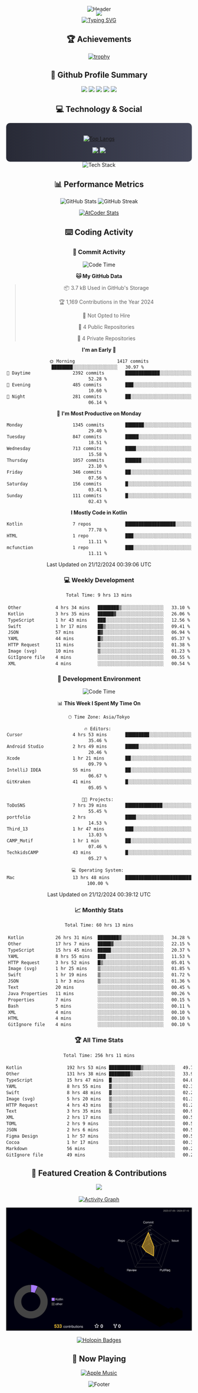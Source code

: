 <div align="center">
  
![Header](https://capsule-render.vercel.app/api?type=waving&color=gradient&customColorList=12&height=300&section=header&text=Welcome%20to%20Batapii's%20Universe&fontSize=50&animation=fadeIn&fontAlignY=40&desc=Android%20Developer%20|%20Kotlin%20LOVE%20)

<div style="margin-top: -20px;">
  <img src="https://readme-typing-svg.herokuapp.com/?lines=Crafting+Android+Experiences;Building+Tomorrow's+Apps+Today;Always+Learning,+Always+Growing&font=Fira%20Code&center=true&width=440&height=45&color=f75c7e&vCenter=true&size=22&pause=1000">
</div>

<a href="https://git.io/typing-svg">
  <img src="https://readme-typing-svg.demolab.com?font=Fira+Code&weight=600&size=28&duration=4000&pause=1000&center=true&vCenter=true&width=800&lines=Hey+there!+I'm+Batapii+%F0%9F%91%8B;Android+Developer+from+Japan+%F0%9F%87%AF%F0%9F%87%B5" alt="Typing SVG" />
</a>

## 🏆 Achievements

[![trophy](https://github-profile-trophy.vercel.app/?username=batapii&theme=onestar&no-frame=true&no-bg=true&column=8&rank=SECRET,SSS,SS,S,AAA,AA,A,B,C,?&margin-w=10&margin-h=10)](https://github.com/ryo-ma/github-profile-trophy)

## 🎯 Github Profile Summary

<div align="center">
  <img src="http://github-profile-summary-cards.vercel.app/api/cards/profile-details?username=batapii&theme=radical" />
  <img src="http://github-profile-summary-cards.vercel.app/api/cards/repos-per-language?username=batapii&theme=radical" />
  <img src="http://github-profile-summary-cards.vercel.app/api/cards/most-commit-language?username=batapii&theme=radical" />
  <img src="http://github-profile-summary-cards.vercel.app/api/cards/stats?username=batapii&theme=radical" />
  <img src="http://github-profile-summary-cards.vercel.app/api/cards/productive-time?username=batapii&theme=radical" />
</div>

## 💻 Technology & Social

<div align="center" style="background: linear-gradient(to right, #282A36, #44475A); padding: 20px; border-radius: 10px;">

[![Top Langs](https://github-readme-stats.vercel.app/api/top-langs/?username=batapii
)](https://github.com/anuraghazra/github-readme-stats)

<div style="margin-top: 15px">
<a href="https://github.com/batapii"><img src="https://img.shields.io/github/followers/batapii?style=for-the-badge&logo=github&label=Follow&color=ff6e96&labelColor=282A36"/></a>
<a href="https://twitter.com/batapii3939"><img src="https://img.shields.io/twitter/follow/batapii?style=for-the-badge&logo=twitter&color=1DA1F2&labelColor=282A36&label= Twitter"/></a>
</div>

</div>

<div align="center">
<img src="https://github-readme-tech-stack.vercel.app/api/cards?title=Tech+Stack&align=center&titleAlign=center&fontSize=20&lineHeight=10&lineCount=4&theme=github_dark&width=800&bg=%230D1117&badge=%23161B22&border=%2321262D&titleColor=%2358A6FF&line1=kotlin%2Ckotlin%2C0095D5%3Bandroid%2Candroid%2C00ff00%3Bjetpackcompose%2Cjetpack%2C4285F4%3B&line2=swift%2Cswift%2CFA7343%3Bfirebase%2Cfirebase%2CFFCA28%3Bgithub%2Cgithub%2C181717%3B&line3=typescript%2Ctypescript%2C3178C6%3Bgraphql%2Cgraphql%2CE10098%3Bsupabase%2Csupabase%2C3FCF8E%3B&line4=gradle%2Cgradle%2C02303A%3Bgitkraken%2Cgitkraken%2C179287%3Bpostman%2Cpostman%2CFF6C37%3B" alt="Tech Stack" />
</div>



## 📊 Performance Metrics

<div align="center">

![GitHub Stats](https://github-readme-stats.vercel.app/api?username=batapii&show_icons=true&theme=radical&hide_border=true&bg_color=0D1117)
![GitHub Streak](https://github-readme-streak-stats.herokuapp.com/?user=batapii&theme=radical&hide_border=true&background=0D1117)

[![AtCoder Stats](https://atcoder-readme-stats.vercel.app/stats/batapii3939?theme=dark&show_history=5&width=495)](https://github.com/iwbc-mzk/atcoder-readme-stats)

</div>

## ⌨️ Coding Activity

### 🌟 Commit Activity
<!--START_SECTION:commit-stats-->
![Code Time](http://img.shields.io/badge/Code%20Time-388%20hrs%2059%20mins-blue)

**🐱 My GitHub Data** 

> 📦 3.7 kB Used in GitHub's Storage 
 > 
> 🏆 1,169 Contributions in the Year 2024
 > 
> 🚫 Not Opted to Hire
 > 
> 📜 4 Public Repositories 
 > 
> 🔑 4 Private Repositories 
 > 
**I'm an Early 🐤** 

```text
🌞 Morning                1417 commits        ████████░░░░░░░░░░░░░░░░░   30.97 % 
🌆 Daytime                2392 commits        █████████████░░░░░░░░░░░░   52.28 % 
🌃 Evening                485 commits         ███░░░░░░░░░░░░░░░░░░░░░░   10.60 % 
🌙 Night                  281 commits         ██░░░░░░░░░░░░░░░░░░░░░░░   06.14 % 
```
📅 **I'm Most Productive on Monday** 

```text
Monday                   1345 commits        ███████░░░░░░░░░░░░░░░░░░   29.40 % 
Tuesday                  847 commits         █████░░░░░░░░░░░░░░░░░░░░   18.51 % 
Wednesday                713 commits         ████░░░░░░░░░░░░░░░░░░░░░   15.58 % 
Thursday                 1057 commits        ██████░░░░░░░░░░░░░░░░░░░   23.10 % 
Friday                   346 commits         ██░░░░░░░░░░░░░░░░░░░░░░░   07.56 % 
Saturday                 156 commits         █░░░░░░░░░░░░░░░░░░░░░░░░   03.41 % 
Sunday                   111 commits         █░░░░░░░░░░░░░░░░░░░░░░░░   02.43 % 
```


**I Mostly Code in Kotlin** 

```text
Kotlin                   7 repos             ███████████████████░░░░░░   77.78 % 
HTML                     1 repo              ███░░░░░░░░░░░░░░░░░░░░░░   11.11 % 
mcfunction               1 repo              ███░░░░░░░░░░░░░░░░░░░░░░   11.11 % 
```




 Last Updated on 21/12/2024 00:39:06 UTC
<!--END_SECTION:commit-stats-->

### 💻 Weekly Development
<!--START_SECTION:wakatime-->

```txt
Total Time: 9 hrs 13 mins

Other             4 hrs 34 mins   ████████▒░░░░░░░░░░░░░░░░   33.10 %
Kotlin            3 hrs 35 mins   ██████▓░░░░░░░░░░░░░░░░░░   26.06 %
TypeScript        1 hr 43 mins    ███░░░░░░░░░░░░░░░░░░░░░░   12.56 %
Swift             1 hr 17 mins    ██▒░░░░░░░░░░░░░░░░░░░░░░   09.41 %
JSON              57 mins         █▓░░░░░░░░░░░░░░░░░░░░░░░   06.94 %
YAML              44 mins         █▒░░░░░░░░░░░░░░░░░░░░░░░   05.37 %
HTTP Request      11 mins         ▒░░░░░░░░░░░░░░░░░░░░░░░░   01.38 %
Image (svg)       10 mins         ▒░░░░░░░░░░░░░░░░░░░░░░░░   01.23 %
GitIgnore file    4 mins          ░░░░░░░░░░░░░░░░░░░░░░░░░   00.55 %
XML               4 mins          ░░░░░░░░░░░░░░░░░░░░░░░░░   00.54 %
```

<!--END_SECTION:wakatime-->

### 🔨 Development Environment
<!--START_SECTION:dev-stats-->
![Code Time](http://img.shields.io/badge/Code%20Time-388%20hrs%2059%20mins-blue)

📊 **This Week I Spent My Time On** 

```text
🕑︎ Time Zone: Asia/Tokyo

🔥 Editors: 
Cursor                   4 hrs 53 mins       █████████░░░░░░░░░░░░░░░░   35.46 % 
Android Studio           2 hrs 49 mins       █████░░░░░░░░░░░░░░░░░░░░   20.46 % 
Xcode                    1 hr 21 mins        ██░░░░░░░░░░░░░░░░░░░░░░░   09.79 % 
IntelliJ IDEA            55 mins             ██░░░░░░░░░░░░░░░░░░░░░░░   06.67 % 
GitKraken                41 mins             █░░░░░░░░░░░░░░░░░░░░░░░░   05.05 % 

🐱‍💻 Projects: 
ToDoSNS                  7 hrs 39 mins       ██████████████░░░░░░░░░░░   55.45 % 
portfolio                2 hrs               ████░░░░░░░░░░░░░░░░░░░░░   14.53 % 
Third_13                 1 hr 47 mins        ███░░░░░░░░░░░░░░░░░░░░░░   13.03 % 
CAMP_Motif               1 hr 1 min          ██░░░░░░░░░░░░░░░░░░░░░░░   07.46 % 
TechkidsCAMP             43 mins             █░░░░░░░░░░░░░░░░░░░░░░░░   05.27 % 

💻 Operating System: 
Mac                      13 hrs 48 mins      █████████████████████████   100.00 % 
```


 Last Updated on 21/12/2024 00:39:12 UTC
<!--END_SECTION:dev-stats-->

### 📈 Monthly Stats
<!--START_SECTION:wakamonth-->

```txt
Total Time: 60 hrs 13 mins

Kotlin            26 hrs 31 mins  ████████▓░░░░░░░░░░░░░░░░   34.28 %
Other             17 hrs 7 mins   █████▓░░░░░░░░░░░░░░░░░░░   22.15 %
TypeScript        15 hrs 45 mins  █████░░░░░░░░░░░░░░░░░░░░   20.37 %
YAML              8 hrs 55 mins   ███░░░░░░░░░░░░░░░░░░░░░░   11.53 %
HTTP Request      3 hrs 52 mins   █▒░░░░░░░░░░░░░░░░░░░░░░░   05.01 %
Image (svg)       1 hr 25 mins    ▒░░░░░░░░░░░░░░░░░░░░░░░░   01.85 %
Swift             1 hr 19 mins    ▒░░░░░░░░░░░░░░░░░░░░░░░░   01.72 %
JSON              1 hr 3 mins     ▒░░░░░░░░░░░░░░░░░░░░░░░░   01.36 %
Text              20 mins         ░░░░░░░░░░░░░░░░░░░░░░░░░   00.45 %
Java Properties   11 mins         ░░░░░░░░░░░░░░░░░░░░░░░░░   00.26 %
Properties        7 mins          ░░░░░░░░░░░░░░░░░░░░░░░░░   00.15 %
Bash              5 mins          ░░░░░░░░░░░░░░░░░░░░░░░░░   00.11 %
XML               4 mins          ░░░░░░░░░░░░░░░░░░░░░░░░░   00.10 %
HTML              4 mins          ░░░░░░░░░░░░░░░░░░░░░░░░░   00.10 %
GitIgnore file    4 mins          ░░░░░░░░░░░░░░░░░░░░░░░░░   00.10 %
```

<!--END_SECTION:wakamonth-->

### 🏆 All Time Stats
<!--START_SECTION:wakaalltime-->

```txt
Total Time: 256 hrs 11 mins

Kotlin                 192 hrs 53 mins ████████████▒░░░░░░░░░░░░   49.74 %
Other                  131 hrs 38 mins ████████▒░░░░░░░░░░░░░░░░   33.94 %
TypeScript             15 hrs 47 mins  █░░░░░░░░░░░░░░░░░░░░░░░░   04.07 %
YAML                   8 hrs 55 mins   ▓░░░░░░░░░░░░░░░░░░░░░░░░   02.30 %
Swift                  8 hrs 48 mins   ▓░░░░░░░░░░░░░░░░░░░░░░░░   02.27 %
Image (svg)            5 hrs 20 mins   ▒░░░░░░░░░░░░░░░░░░░░░░░░   01.38 %
HTTP Request           4 hrs 43 mins   ▒░░░░░░░░░░░░░░░░░░░░░░░░   01.22 %
Text                   3 hrs 35 mins   ▒░░░░░░░░░░░░░░░░░░░░░░░░   00.93 %
XML                    2 hrs 17 mins   ░░░░░░░░░░░░░░░░░░░░░░░░░   00.59 %
TOML                   2 hrs 9 mins    ░░░░░░░░░░░░░░░░░░░░░░░░░   00.56 %
JSON                   2 hrs 6 mins    ░░░░░░░░░░░░░░░░░░░░░░░░░   00.54 %
Figma Design           1 hr 57 mins    ░░░░░░░░░░░░░░░░░░░░░░░░░   00.51 %
Cocoa                  1 hr 17 mins    ░░░░░░░░░░░░░░░░░░░░░░░░░   00.33 %
Markdown               56 mins         ░░░░░░░░░░░░░░░░░░░░░░░░░   00.24 %
GitIgnore file         49 mins         ░░░░░░░░░░░░░░░░░░░░░░░░░   00.21 %
```

<!--END_SECTION:wakaalltime-->


## 🌟 Featured Creation & Contributions

<div align="center">
  <a href="https://github.com/batapii/ToDoSNS">
    <img src="https://github-readme-stats.vercel.app/api/pin/?username=batapii&repo=ToDoSNS&theme=radical&hide_border=true&bg_color=0D1117" />
  </a>

[![Activity Graph](https://github-readme-activity-graph.vercel.app/graph?username=batapii&custom_title=Contribution%20Graph&hide_border=true&theme=radical&bg_color=0D1117)](https://github.com/ashutosh00710/github-readme-activity-graph)

![3D Contrib](./profile-3d-contrib/profile-night-rainbow.svg)

[![Holopin Badges](https://holopin.me/batapii)](https://holopin.io/@batapii)

</div>

## 🎵 Now Playing

<div align="center">
  
[![Apple Music](https://music-profile.rayriffy.com/theme/dark.svg?uid=001005.6598667d2ffd4a10a4f429edd0ba24c4.1156)](https://github.com/rayriffy/apple-music-github-profile)

</div>

![Footer](https://capsule-render.vercel.app/api?type=waving&color=gradient&customColorList=12&height=100&section=footer)

</div>
